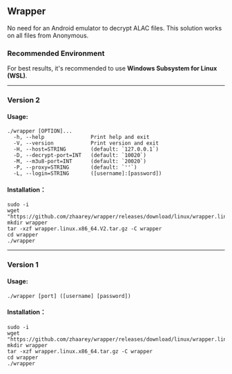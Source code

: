 ## Wrapper

No need for an Android emulator to decrypt ALAC files. This solution works on all files from Anonymous.

### Recommended Environment
For best results, it's recommended to use **Windows Subsystem for Linux (WSL)**.

---

### Version 2

#### Usage:
```shell
./wrapper [OPTION]...
  -h, --help               Print help and exit
  -V, --version            Print version and exit
  -H, --host=STRING        (default: `127.0.0.1`)
  -D, --decrypt-port=INT   (default: `10020`)
  -M, --m3u8-port=INT      (default: `20020`)
  -P, --proxy=STRING       (default: `''`)
  -L, --login=STRING       ([username]:[password])
```
#### Installation：
```shell
sudo -i
wget "https://github.com/zhaarey/wrapper/releases/download/linux/wrapper.linux.x86_64.V2.tar.gz"
mkdir wrapper
tar -xzf wrapper.linux.x86_64.V2.tar.gz -C wrapper
cd wrapper
./wrapper
```


---
### Version 1
#### Usage:
`./wrapper [port] ([username] [password])`
#### Installation：
```shell
sudo -i
wget "https://github.com/zhaarey/wrapper/releases/download/linux/wrapper.linux.x86_64.tar.gz"
mkdir wrapper
tar -xzf wrapper.linux.x86_64.tar.gz -C wrapper
cd wrapper
./wrapper
```